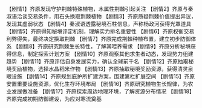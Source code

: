 【剧情1】齐原发现守护荆棘特殊植物，木属性荆棘引起关注
【剧情2】齐原与秦淑语洽谈交易条件，用石头换取荆棘植物
【剧情3】齐原质疑荆棘价值提出异议，发现其虚弱状态
【剧情4】秦淑语透露秘境石柱信息，声称杨政河获得光罩道具
【剧情5】齐原得知秘境评定机制，理解实力排名重要性
【剧情6】齐原权衡交易利弊得失，最终决定换取荆棘
【剧情7】齐原完成荆棘种植布置，建立初步防御体系
【剧情8】齐原研究荆棘生长特性，了解其喂养需求
【剧情9】齐原分析秘境获得信息，制定探索计划方案
【剧情10】齐原观察其他求生者动态，发现势力组建趋势
【剧情11】齐原评估自身发展实力，确认全球前千名
【剧情12】齐原抽取秘境奖励植物，选择水晶稻米作物
【剧情13】齐原抽取秘境奖励资源，获得清灵泉眼设施
【剧情14】齐原规划庇护所扩建方案，围建篱栏扩展空间
【剧情15】齐原安置重要设施资源，优化生存环境布局
【剧情16】齐原研究植物生长规律，为农业发展做准备
【剧情17】齐原探索周边地理环境，了解资源分布情况
【剧情18】齐原完成初期防御建设，为应对寒流奠基